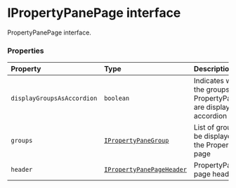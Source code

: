 # IPropertyPanePage interface





PropertyPanePage interface.




### Properties

| Property	   | Type	| Description|
|:-------------|:-------|:-----------|
|`displayGroupsAsAccordion`      | `boolean` | Indicates whether the groups on the PropertyPanePage are displayed as accordion or not |
|`groups`      | [`IPropertyPaneGroup`](IPropertyPaneGroup.md) | List of groups to be displayed on the PropertyPane page |
|`header`      | [`IPropertyPanePageHeader`](IPropertyPanePageHeader.md) | PropertyPane page header |




